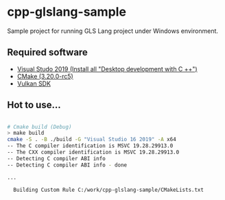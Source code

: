 # cpp-glslang-sample
Sample project for running GLS Lang project under Windows environment.

## Required software
- [Visual Studo 2019 (Install all "Desktop development with C ++")](https://visualstudio.microsoft.com/ja/downloads/)
- [CMake (3.20.0-rc5)](https://cmake.org/download/)
- [Vulkan SDK](https://vulkan.lunarg.com/)

## Hot to use...

```bash

# Cmake build (Debug)
> make build
cmake -S . -B ./build -G "Visual Studio 16 2019" -A x64
-- The C compiler identification is MSVC 19.28.29913.0
-- The CXX compiler identification is MSVC 19.28.29913.0
-- Detecting C compiler ABI info
-- Detecting C compiler ABI info - done

...

  Building Custom Rule C:/work/cpp-glslang-sample/CMakeLists.txt

```
